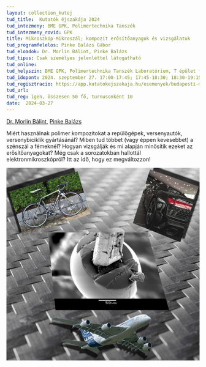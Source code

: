```yaml
---
layout: collection_kutej
tud_title:  Kutatók éjszakája 2024
tud_intezmeny: BME GPK, Polimertechnika Tanszék
tud_intezmeny_rovid: GPK
title: Mikroszkóp-Mikroszál; kompozit erősítőanyagok és vizsgálatuk
tud_programfelelos: Pinke Balázs Gábor
tud_eloadok: Dr. Morlin Bálint, Pinke Balázs
tud_tipus: Csak személyes jelenléttel látogatható
tud_online: 
tud_helyszin: BME GPK, Polimertechnika Tanszék Laboratórium, T épület földszint
tud_idopont: 2024. szeptember 27. 17:00-17:45; 17:45-18:30; 18:30-19:15; 19:15-20:00; 20:00-20:45
tud_regisztracio: https://app.kutatokejszakaja.hu/esemenyek/budapesti-muszaki-es-gazdasagtudomanyi-egyetem-bme/mikroszkop-mikroszal-kompozit-erositoanyagok-es-vizsgalatuk-1
tud_url: 
tud_reg: igen, összesen 50 fő, turnusonként 10
date:  2024-03-27
---
```


[Dr. Morlin Bálint](http://www.pt.bme.hu/munkatarsadatlap.php?id=62kg49hu387647td29786bpccxc96c35466338Bo&l=m), 
[Pinke Balázs](https://tudprog.bme.hu/kutatok_ejszakaja/profilok/pinke_balazs_gabor)

Miért használnak polimer kompozitokat a repülőgépek, versenyautók, versenybiciklik gyártásánál? Miben tud többet (vagy éppen kevesebbet) a szénszál a fémeknél? Hogyan vizsgálják és mi alapján minősítik ezeket az erősítőanyagokat? Még csak a sorozatokban hallottál elektronmikroszkópról? Itt az idő, hogy ez megváltozzon!

![Mikroszkóp-Mikroszál; kompozit erősítőanyagok és vizsgálatuk](../2023/images/MiMi2024_kicsi.jpg)
